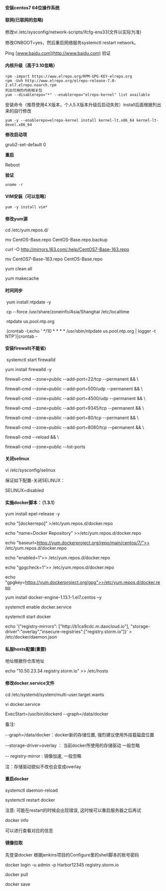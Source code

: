 #### 安装centos7 64位操作系统

#### 联网(已联网的忽略)

修改vi /etc/sysconfig/network-scripts/ifcfg-ens33(文件以实际为准)

修改ONBOOT=yes，然后重启网络服务systemctl restart network。

Ping [www.baidu.com](http://www.baidu.com) 验证



 

#### 内核升级（高于3.10忽略）

```
rpm -import https://www.elrepo.org/RPM-GPG-KEY-elrepo.org
rpm -Uvh http://www.elrepo.org/elrepo-release-7.0-2.el7.elrepo.noarch.rpm
列出可用的内核相关包
yum --disablerepo="*" --enablerepo="elrepo-kernel" list available

```

安装命令（推荐使用4.X版本，个人5.X版本升级后启动失败）install后面根据列出来的自行修改

```
yum -y --enablerepo=elrepo-kernel install kernel-lt.x86_64 kernel-lt-devel.x86_64 
```

**修改启动项**

grub2-set-default 0

**重启**

Reboot

**验证**

```
uname -r
```

 

#### VIM安装（可以忽略）

```
yum -y install vim*
```

#### 修改yum源

cd /etc/yum.repos.d/

mv CentOS-Base.repo CentOS-Base.repo.backup

curl -O http://mirrors.163.com/.help/CentOS7-Base-163.repo

mv CentOS7-Base-163.repo CentOS-Base.repo

yum clean all

yum makecache

#### 时间同步

​      yum install ntpdate -y

​      cp --force /usr/share/zoneinfo/Asia/Shanghai /etc/localtime

​      ntpdate us.pool.ntp.org

​       (crontab -l;echo ' */10 * * * * /usr/sbin/ntpdate us.pool.ntp.org | logger -t NTP')|crontab - 

#### 安装firewall(不能省)

​       systemctl start firewalld

yum install firewalld  -y

firewall-cmd --zone=public --add-port=22/tcp --permanent && \

firewall-cmd --zone=public --add-port=500/udp --permanent && \

firewall-cmd --zone=public --add-port=4500/udp --permanent && \

firewall-cmd --zone=public --add-port=9345/tcp --permanent && \

firewall-cmd --zone=public --add-port=80/tcp --permanent && \

firewall-cmd --zone=public --add-port=8080/tcp --permanent && \

firewall-cmd --reload && \

firewall-cmd --zone=public --list-ports

#### 关闭selinux

 vi /etc/sysconfig/selinux

 保证如下配置-关闭SELINUX：

 SELINUX=disabled

 

#### 实施docker脚本：（1.3.1）

yum install epel-release -y

echo "[dockerrepo]" >/etc/yum.repos.d/docker.repo

echo "name=Docker Repository" >>/etc/yum.repos.d/docker.repo

echo "baseurl=https://yum.dockerproject.org/repo/main/centos/7/">> /etc/yum.repos.d/docker.repo

echo "enabled=1">> /etc/yum.repos.d/docker.repo

echo "gpgcheck=1">> /etc/yum.repos.d/docker.repo

echo "gpgkey=https://yum.dockerproject.org/gpg">>/etc/yum.repos.d/docker.repo

yum install docker-engine-1.13.1-1.el7.centos –y

 

 

systemctl enable docker.service

systemctl start docker

echo '{"registry-mirrors": ["http:\/\/b1ca9cdc.m.daocloud.io"], "storage-driver":"overlay","insecure-registries":["registry.storm.io"]}' > /etc/docker/daemon.json 

 

#### 私服hosts配置(重要)

地址根据你仓库地址

echo "10.50.23.34 registry.storm.io" >> /etc/hosts 

 

 

#### 修改docker.service文件

cd /etc/systemd/system/multi-user.target.wants

vi docker.service

ExecStart=/usr/bin/dockerd --graph=/data/docker 

备注: 

--graph=/data/docker：docker新的存储位置, 强烈建议使用外挂载磁盘位置

--storage-driver=overlay ： 当前docker所使用的存储驱动 一般忽略

-- registry-mirror  : 镜像加速, 一般忽略

注：存储驱动貌似不改也会变成overlay

#### 重启docker　

systemctl daemon-reload

systemctl restart docker

注意: 可能在restart的时候会出现错误, 这时候可以重启服务器之后再试

docker info

可以进行查看对应的信息

 

 

#### 镜像拉取

先登录docker  根据jenkins项目的Configure里的shell脚本的账号密码

docker login -u admin -p Harbor12345 registry.storm.io

docker pull 

docker save

 

 

 

 

 

 